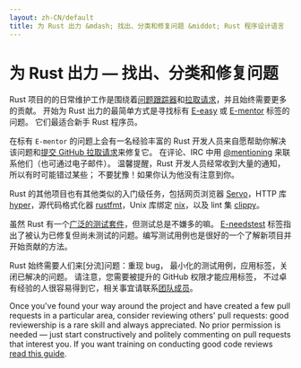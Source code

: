 ```yaml
---
layout: zh-CN/default
title: 为 Rust 出力 &mdash; 找出、分类和修复问题 &middot; Rust 程序设计语言
---
```


# 为 Rust 出力 &mdash; 找出、分类和修复问题

Rust 项目的的日常维护工作是围绕着[问题跟踪器][issue tracker]和[拉取请求][PR]，并且始终需要更多的贡献。
开始为 Rust 出力的最简单方式是寻找标有 [E-easy] 或 [E-mentor] 标签的问题。
它们最适合新手 Rust 程序员。

在标有 `E-mentor` 的问题上会有一名经验丰富的 Rust 开发人员来自愿帮助你解决该问题和[提交 GitHub 拉取请求][pull]来修复它。
在评论、IRC 中用 [@mentioning] 来联系他们（也可通过电子邮件）。
温馨提醒，Rust 开发人员经常收到大量的通知，所以有时可能错过某些；
不要犹豫！如果你认为他没有注意到你。

Rust 的其他项目也有其他类似的入门级任务，包括网页浏览器 [Servo]，HTTP 库 [hyper]，源代码格式化器 [rustfmt]，Unix 库绑定 [nix]，以及 lint 集 [clippy]。

虽然 Rust 有一个[广泛的测试套件][test]，但测试总是不嫌多的嘛。
[E-needstest] 标签指出了被认为已修复但尚未测试的问题。编写测试用例也是很好的一个了解新项目并开始贡献的方法。

Rust 始终需要人们来[分流]问题：重现 bug，
最小化的测试用例，应用标签，关闭已解决的问题。
请注意，您需要被提升的 GitHub 权限才能应用标签，
不过卓有经验的人很容易得到它，相关事宜请联系[团队成员][team]。

Once you've found your way around the project and have created a few
pull requests in a particular area, consider reviewing others' pull
requests: good reviewership is a rare skill and always appreciated. No
prior permission is needed &mdash; just start constructively and politely
commenting on pull requests that interest you. If you want training
on conducting good code reviews [read this guide][reviews].

<!--
TODO: weekly triage email?
TODO: @nrc says suggesting everybody review w/o training is bad
-->

[@mentioning]: https://github.com/blog/821
[E-easy]: https://github.com/rust-lang/rust/issues?q=is%3Aopen+is%3Aissue+label%3AE-easy
[E-mentor]: https://github.com/rust-lang/rust/issues?q=is%3Aopen+is%3Aissue+label%3AE-easy+label%3AE-mentor
[E-needstest]: https://github.com/rust-lang/rust/issues?q=is%3Aopen+is%3Aissue+label%3AE-needstest
[PR]: https://github.com/rust-lang/rust/pulls
[Servo]: https://github.com/servo/servo
[clippy]: https://github.com/Manishearth/rust-clippy
[hyper]: https://github.com/hyperium/hyper
[issue tracker]: https://github.com/rust-lang/rust/issues
[nix]: https://github.com/nix-rust/nix/
[pull]: https://github.com/rust-lang/rust/blob/master/CONTRIBUTING.md#pull-requests
[reviews]: http://blog.originate.com/blog/2014/09/29/effective-code-reviews/
[rustfmt]: https://github.com/rust-lang-nursery/rustfmt
[team]: team.html
[test]: https://github.com/rust-lang/rust-wiki-backup/blob/master/Note-testsuite.md
[triage]: https://github.com/rust-lang/rust/blob/master/CONTRIBUTING.md#issue-triage
